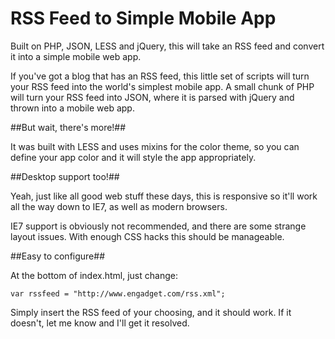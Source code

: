 RSS Feed to Simple Mobile App
=============================

Built on PHP, JSON, LESS and jQuery, this will take an RSS feed and convert it into a simple mobile web app.

If you've got a blog that has an RSS feed, this little set of scripts will turn your RSS feed into the world's simplest mobile app. A small chunk of PHP will turn your RSS feed into JSON, where it is parsed with jQuery and thrown into a mobile web app.

##But wait, there's more!##

It was built with LESS and uses mixins for the color theme, so you can define your app color and it will style the app appropriately.

##Desktop support too!##

Yeah, just like all good web stuff these days, this is responsive so it'll work all the way down to IE7, as well as modern browsers.

IE7 support is obviously not recommended, and there are some strange layout issues. With enough CSS hacks this should be manageable.

##Easy to configure##

At the bottom of index.html, just change: 

``var rssfeed = "http://www.engadget.com/rss.xml";``

Simply insert the RSS feed of your choosing, and it should work. If it doesn't, let me know and I'll get it resolved. 
